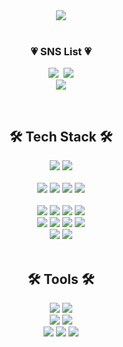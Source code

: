 <div align=center>
	<img src="https://capsule-render.vercel.app/api?type=slice&color=auto&height=220&section=header&text=Hi%20there👋&fontAlign=70&rotate=13&fontAlignY=25&desc=sub2nee's%20GitHub&descSize=20&descAlign=70&descAlignY=44&animation=fadeIn&fontColor=f7f5f5" />
</div>
<br>
<h3 align="center">💗 SNS List 💗</h3>
<p align="center">
    <a href="https://www.instagram.com/binzz._.s2/">
    <img src="https://img.shields.io/badge/Instagram-E4405F?style=flat-square&logo=Instagram&logoColor=white&link=https://www.instagram.com/hye_inisfree/" /></a>&nbsp
    <a href="mailto:cherish.sub2nee@gmail.com"><img
            src="https://img.shields.io/badge/Gmail-d14836?style=flat-square&logo=Gmail&logoColor=white&link=cherish.sub2nee@gmail.com" /></a>
           <br>
           <a href="https://hits.seeyoufarm.com"><img src="https://hits.seeyoufarm.com/api/count/incr/badge.svg?url=https%3A%2F%2Fgithub.com%2Fsub2nee&count_bg=%23FBBAA5&title_bg=%23ED7373&icon=youtubegaming.svg&icon_color=%23E7E7E7&title=hits&edge_flat=false"/></a>
</p>

<br>
<div align=center>
    <h2>🛠 Tech Stack 🛠</h2>
    
</div>
<div align="center">
<img src="https://img.shields.io/badge/Java-007396?style=flat&logo=Conda-Forge&logoColor=white" />
<img src="https://img.shields.io/badge/spring-6DB33F?style=flat&logo=spring&logoColor=white" />
</div>

<br>
<div align=center>    
</div>
<div align=center> 
<img src="https://img.shields.io/badge/MySQL-4479A1?style=flat&logo=MySQL&logoColor=white" />
<img src="https://img.shields.io/badge/MariaDB-003545?style=flat&logo=MariaDB&logoColor=white" />
<img src="https://img.shields.io/badge/Oracle%20SQL-F80000?style=flat&logo=Oracle&logoColor=white" />
<img src="https://img.shields.io/badge/firebase-FFCA28?style=flat&logo=firebase&logoColor=white" />
</div>
<br>
<div align=center>    
 
</div>
<div align=center> 
<img src="https://img.shields.io/badge/html5-E34F26?style=flat&logo=html5&logoColor=white" />
<img src="https://img.shields.io/badge/css-1572B6?style=flat&logo=css3&logoColor=white" />
<img src="https://img.shields.io/badge/javascript-F7DF1E?style=flat&logo=javascript&logoColor=black" />
<img src="https://img.shields.io/badge/jquery-0769AD?style=flat&logo=jquery&logoColor=white" />
	<br>
<img src="https://img.shields.io/badge/react-61DAFB?style=flat&logo=react&logoColor=white" />
<img src="https://img.shields.io/badge/nextjs-000000?style=flat&logo=nextdotjs&logoColor=white" />
<img src="https://img.shields.io/badge/react native-0088CC?style=flat&logo=react&logoColor=white" />
<img src="https://img.shields.io/badge/Expo-000020?style=flat&logo=Expo&logoColor=white" />	
	<br>
<img src="https://img.shields.io/badge/tailwindcss-06B6D4?style=flat&logo=tailwindcss&logoColor=white" />
<img src="https://img.shields.io/badge/Bootstrap-7952B3?style=flat&logo=Bootstrap&logoColor=white" />

</div>
<br>
<div align=center>
	<h2> 🛠 Tools 🛠 </h2>
</div>
<div align=center>
	<img src="https://img.shields.io/badge/github-181717?style=flat-square&logo=github&logoColor=white" />
	<img src="https://img.shields.io/badge/Docker-2496ED?style=flat-square&logo=Docker&logoColor=white" />
	<br>
	<img src="https://img.shields.io/badge/Figma-F24E1E?style=flat&logo=Figma&logoColor=white" />
	<img src="https://img.shields.io/badge/adobephotoshop-31A8FF?style=flat&logo=adobephotoshop&logoColor=white" />
	<br>
	<img src="https://img.shields.io/badge/IntelliJ%20IDEA-000000?style=flat&logo=IntelliJ%20IDEA&logoColor=white" />
	<img src="https://img.shields.io/badge/Visual%20Studio%20Code-007ACC?style=flat&logo=VisualStudioCode&logoColor=white" />
    	<img src="https://img.shields.io/badge/Eclipse%20IDE-2C2255?style=flat&logo=EclipseIDE&logoColor=white" />
	
</div>
<br>
